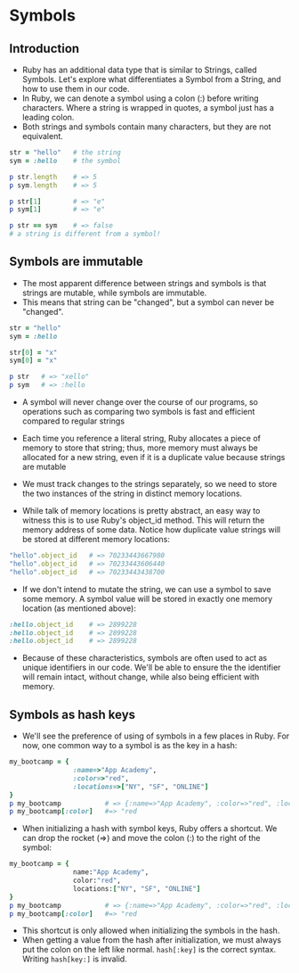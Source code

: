 # Symbols

## Introduction

* Ruby has an additional data type that is similar to Strings, called Symbols. Let's explore what differentiates a Symbol from a String, and how to use them in our code. 
* In Ruby, we can denote a symbol using a colon (:) before writing characters. Where a string is wrapped in quotes, a symbol just has a leading colon. 
* Both strings and symbols contain many characters, but they are not equivalent.

```ruby
str = "hello"   # the string 
sym = :hello    # the symbol

p str.length    # => 5
p sym.length    # => 5

p str[1]        # => "e"
p sym[1]        # => "e"

p str == sym    # => false
# a string is different from a symbol!
```
## Symbols are immutable

* The most apparent difference between strings and symbols is that strings are mutable, while symbols are immutable. 
* This means that string can be "changed", but a symbol can never be "changed".

```ruby
str = "hello"
sym = :hello

str[0] = "x"
sym[0] = "x"

p str   # => "xello"
p sym   # => :hello
```

* A symbol will never change over the course of our programs, so operations such as comparing two symbols is fast and efficient compared to regular strings

* Each time you reference a literal string, Ruby allocates a piece of memory to store that string; thus, more memory must always be allocated for a new string, even if it is a duplicate value because strings are mutable

* We must track changes to the strings separately, so we need to store the two instances of the string in distinct memory locations.

* While talk of memory locations is pretty abstract, an easy way to witness this is to use Ruby's object_id method. This will return the memory address of some data. Notice how duplicate value strings will be stored at different memory locations:

```ruby
"hello".object_id   # => 70233443667980
"hello".object_id   # => 70233443606440
"hello".object_id   # => 70233443438700
```

* If we don't intend to mutate the string, we can use a symbol to save some memory. A symbol value will be stored in exactly one memory location (as mentioned above):

```ruby
:hello.object_id    # => 2899228
:hello.object_id    # => 2899228
:hello.object_id    # => 2899228
```

* Because of these characteristics, symbols are often used to act as unique identifiers in our code. We'll be able to ensure the the identifier will remain intact, without change, while also being efficient with memory.

## Symbols as hash keys

* We'll see the preference of using of symbols in a few places in Ruby. For now, one common way to a symbol is as the key in a hash:

```ruby
my_bootcamp = { 
				:name=>"App Academy", 
				:color=>"red", 
				:locations=>["NY", "SF", "ONLINE"] 
}
p my_bootcamp           # => {:name=>"App Academy", :color=>"red", :locations=>["NY", "SF", "ONLINE"]}
p my_bootcamp[:color]   #=> "red
```

* When initializing a hash with symbol keys, Ruby offers a shortcut. We can drop the rocket (=>) and move the colon (:) to the right of the symbol:

```ruby
my_bootcamp = { 
				name:"App Academy", 
				color:"red", 
				locations:["NY", "SF", "ONLINE"] 
}
p my_bootcamp           # => {:name=>"App Academy", :color=>"red", :locations=>["NY", "SF", "ONLINE"]}
p my_bootcamp[:color]   #=> "red
```

* This shortcut is only allowed when initializing the symbols in the hash. 
* When getting a value from the hash after initialization, we must always put the colon on the left like normal. `hash[:key]` is the correct syntax. Writing `hash[key:]` is invalid.
